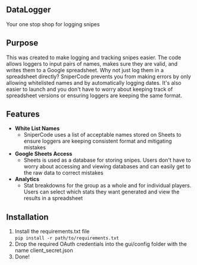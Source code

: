 ## DataLogger
Your one stop shop for logging snipes

## Purpose
This was created to make logging and tracking snipes easier. The code allows loggers to input pairs of names, makes sure they are valid, and writes them to a Google spreadsheet. Why not just log them in a spreadsheet directly? SniperCode prevents you from making errors by only allowing whitelisted names and by automatically logging dates. It's also easier to launch and you don't have to worry about keeping track of spreadsheet versions or ensuring loggers are keeping the same format.

## Features
- **White List Names**
    - SniperCode uses a list of acceptable names stored on Sheets to ensure loggers are keeping consistent format and mitigating mistakes
- **Google Sheets Access**
    - Sheets is used as a database for storing snipes. Users don't have to worry about accessing and viewing databases and can easily get to the raw data to correct mistakes
- **Analytics**
    - Stat breakdowns for the group as a whole and for individual players. Users can select which stats they want generated and view the results in a spreadsheet

## Installation
1. Install the requirements.txt file  
`pip install -r path/to/requirements.txt`
1. Drop the required OAuth credentials into the gui/config folder with the name client_secret.json
1. Done!